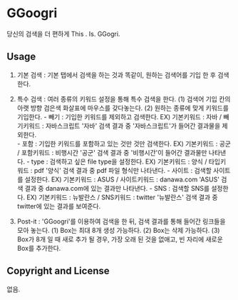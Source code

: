 # GGoogri

당신의 검색을 더 편하게
This . Is. GGogri.

## Usage

1. 기본 검색 : 기본 탭에서 검색을 하는 것과 똑같이, 원하는 검색어를 기입 한 후 검색한다.

2. 특수 검색 : 여러 종류의 키워드 설정을 통해 특수 검색을 한다. 
   (1) 검색어 기입 칸의 아랫 방향 검은색 화살표에 마우스를 갖다놓는다. 
   (2) 원하는 종류에 맞게 키워드를 기입한다. 
       - 빼기 : 기입한 키워드를 제외하고 검색한다. 
         EX) 기본키워드 : 자바 / 빼기키워드 : 자바스크립트 
         '자바' 검색 결과 중 '자바스크립트'가 들어간 결과물을 제외한다.    
       - 포함 : 기입한 키워드를 포함하고 있는 것만 것만 검색한다. 
         EX) 기본키워드 : 공군 / 포함키워드 : 비행시간
         '공군' 검색 결과 중 '비행시간'이 들어간 결과물만 나타낸다. 
       - type : 검색하고 싶은 file type을 설정한다.
         EX) 기본키워드 : 양식 / 타입키워드 : pdf
         '양식' 검색 결과 중 pdf 파일 형식만 나타낸다. 
       - 사이트 : 검색할 사이트를 설정한다.
         EX) 기본키워드 : ASUS / 사이트키워드 : danawa.com
         'ASUS' 검색 결과 중 danawa.com에 있는 결과만 나타낸다. 
       - SNS : 검색할 SNS를 설정한다.
         EX) 기본키워드 : 뉴발란스 / SNS키워드 : twitter
         '뉴발란스' 검색 결과 중 twitter에 있는 결과를 보여준다. 

3. Post-it : 'GGoogri'를 이용하여 검색을 한 뒤, 검색 결과를 통해 들어간 링크들을 모아 놓는다.
   (1) Box는 최대 8개 생성 가능하다. 
   (2) Box는 삭제 가능하다.
   (3) Box가 8개 일 때 새로 추가 될 경우, 가장 오래 된 것을 없애고, 빈 자리에 새로운 Box를 추가한다. 

## Copyright and License

없음.
